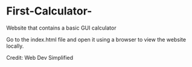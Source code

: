 # First-Calculator-
Website that contains a basic GUI calculator

Go to the index.html file and open it using a browser to view the website locally. 

Credit: 
Web Dev Simplified 
